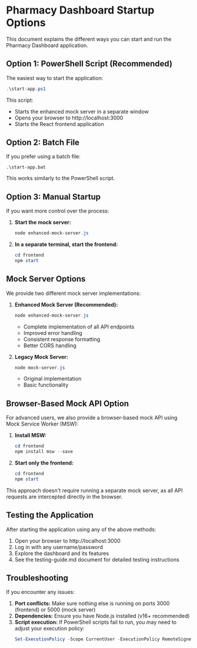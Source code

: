 # Pharmacy Dashboard Startup Options

This document explains the different ways you can start and run the Pharmacy Dashboard application.

## Option 1: PowerShell Script (Recommended)

The easiest way to start the application:

```powershell
.\start-app.ps1
```

This script:
- Starts the enhanced mock server in a separate window
- Opens your browser to http://localhost:3000
- Starts the React frontend application

## Option 2: Batch File

If you prefer using a batch file:

```
.\start-app.bat
```

This works similarly to the PowerShell script.

## Option 3: Manual Startup

If you want more control over the process:

1. **Start the mock server:**
   ```powershell
   node enhanced-mock-server.js
   ```

2. **In a separate terminal, start the frontend:**
   ```powershell
   cd frontend
   npm start
   ```

## Mock Server Options

We provide two different mock server implementations:

1. **Enhanced Mock Server (Recommended):**
   ```powershell
   node enhanced-mock-server.js
   ```
   - Complete implementation of all API endpoints
   - Improved error handling
   - Consistent response formatting
   - Better CORS handling

2. **Legacy Mock Server:**
   ```powershell
   node mock-server.js
   ```
   - Original implementation
   - Basic functionality

## Browser-Based Mock API Option

For advanced users, we also provide a browser-based mock API using Mock Service Worker (MSW):

1. **Install MSW:**
   ```powershell
   cd frontend
   npm install msw --save
   ```

2. **Start only the frontend:**
   ```powershell
   cd frontend
   npm start
   ```

This approach doesn't require running a separate mock server, as all API requests are intercepted directly in the browser.

## Testing the Application

After starting the application using any of the above methods:

1. Open your browser to http://localhost:3000
2. Log in with any username/password
3. Explore the dashboard and its features
4. See the testing-guide.md document for detailed testing instructions

## Troubleshooting

If you encounter any issues:

1. **Port conflicts:** Make sure nothing else is running on ports 3000 (frontend) or 5000 (mock server)
2. **Dependencies:** Ensure you have Node.js installed (v16+ recommended)
3. **Script execution:** If PowerShell scripts fail to run, you may need to adjust your execution policy:
   ```powershell
   Set-ExecutionPolicy -Scope CurrentUser -ExecutionPolicy RemoteSigned
   ```
